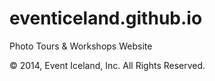 eventiceland.github.io
======================

Photo Tours &amp; Workshops Website

© 2014, Event Iceland, Inc. All Rights Reserved.
